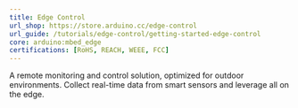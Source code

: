 ```yaml
---
title: Edge Control
url_shop: https://store.arduino.cc/edge-control
url_guide: /tutorials/edge-control/getting-started-edge-control
core: arduino:mbed_edge
certifications: [RoHS, REACH, WEEE, FCC]
---
```


A remote monitoring and control solution, optimized for outdoor environments. Collect real-time data from smart sensors and leverage all on the edge.
